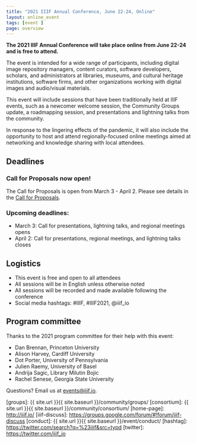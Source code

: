 ```yaml
---
title: "2021 IIIF Annual Conference, June 22-24, Online"
layout: online_event
tags: [event ]
page: overview
---
```


<script type="text/javascript" src="//cdnjs.cloudflare.com/ajax/libs/jstimezonedetect/1.0.4/jstz.min.js"></script>
<!-- <script src="{{ site.url }}{{ site.baseurl }}/js/vendor/add-to-calendar.min.js"></script> -->
<script src="{{ site.url }}{{ site.baseurl }}/js/vendor/moment-with-locales.min.js"></script>
<script src="{{ site.url }}{{ site.baseurl }}/js/vendor/moment-timezone-with-data.js"></script>

**The 2021 IIIF Annual Conference will take place online from June 22-24 and is free to attend.**

The event is intended for a wide range of participants, including digital image repository managers, content curators, software developers, scholars, and administrators at libraries, museums, and cultural heritage institutions, software firms, and other organizations working with digital images and audio/visual materials.

This event will include sessions that have been traditionally held at IIIF events, such as a newcomer welcome session, the Community Groups update, a roadmapping session, and presentations and lightning talks from the community.

In response to the lingering effects of the pandemic, it will also include the opportunity to host and attend regionally-focused online meetings aimed at networking and knowledge sharing with local attendees.

## Deadlines
### Call for Proposals now open!
The Call for Proposals is open from March 3 - April 2. Please see details in the [Call for Proposals](https://iiif.io/news/2021/03/03/CFP/).

### Upcoming deadlines:
* March 3: Call for presentations, lightning talks, and regional meetings opens
* April 2: Call for presentations, regional meetings, and lightning talks closes

## Logistics
* This event is free and open to all attendees
* All sessions will be in English unless otherwise noted
* All sessions will be recorded and made available following the conference
* Social media hashtags: #IIIF, #IIIF2021, @iiif_io

## Program committee
Thanks to the 2021 program committee for their help with this event:
* Dan Brennan, Princeton University
* Alison Harvey, Cardiff University
* Dot Porter, University of Pennsylvania
* Julien Raemy, University of Basel
* Andrija Sagic, Library Milutin Bojic
* Rachel Senese, Georgia State University

Questions? Email us at <events@iiif.io>.

[iiif]: https://iiif.io/
[groups]: {{ site.url }}{{ site.baseurl }}/community/groups/
[consortium]: {{ site.url }}{{ site.baseurl }}/community/consortium/
[home-page]: http://iiif.io/
[iiif-discuss]: https://groups.google.com/forum/#!forum/iiif-discuss
[conduct]: {{ site.url }}{{ site.baseurl }}/event/conduct/
[hashtag]: https://twitter.com/search?q=%23iiif&src=typd
[twitter]: https://twitter.com/iiif_io
